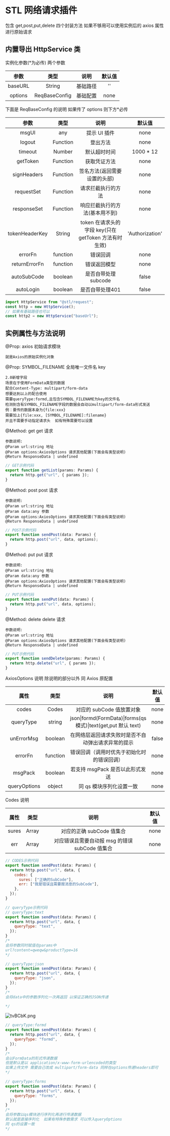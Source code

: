 # STL 网络请求插件

包含 get,post,put,delete 四个封装方法
如果不够用可以使用实例后的 axios 属性进行原始请求

## 内置导出 HttpService 类

实例化参数(\*为必传) 两个参数

|  参数   |     类型      |   说明   | 默认值 |
| :-----: | :-----------: | :------: | :----: |
| baseURL |    String     | 基础路径 |   ''   |
| options | ReqBaseConfig | 基础配置 |  none  |

下面是 ReqBaseConfig 的说明 如果传了 options 则下方\*必传

|      参数      |   类型   |                         说明                         |     默认值      |
| :------------: | :------: | :--------------------------------------------------: | :-------------: |
|     msgUI      |   any    |                     提示 UI 插件                     |      none       |
|     logout     | Function |                       登出方法                       |      none       |
|    timeout     |  Number  |                     默认超时时间                     |   1000 \* 12    |
|    getToken    | Function |                     获取凭证方法                     |      none       |
|  signHeaders   | Function |             签名方法(返回需要设置的头部)             |      none       |
|   requestSet   | Function |                  请求拦截执行的方法                  |      none       |
|  responseSet   | Function |            响应拦截执行的方法(基本用不到)            |      none       |
| tokenHeaderKey |  String  | token 在请求头的字段 key(只在 getToken 方法有时生效) | 'Authorization' |
|    errorFn     | function |                       错误回调                       |      none       |
| returnErrorFn  | function |                     错误返回模型                     |      none       |
| autoSubCode  | boolean |                     是否自带处理subcode                     |      false       |
| autoLogin  | boolean |                     是否自带处理401                     |      false       |

```js
import HttpService from "@stl/request";
const http = new HttpService();
// 如果有基础路径也可以
const http2 = new HttpService("baseUrl");
```

## 实例属性与方法说明

@Prop: axios 初始请求模块

```
就是Axios的原始实例化对象
```

@Prop: SYMBOL_FILENAME 全局唯一文件名 key

```
2.0新增字段
场景在于使用FormData类型的数据
配合Content-Type: multipart/form-data
想要达到以上的配合使用
需要queryType:formd,且包含SYMBOL_FILENAME为key的文件名
检测到含有SYMBOL_FILENAME字段的数据会自动以multipart/form-data形式发送
例：要传的数据本身为{file:xxx}
需要加上{file:xxx, [SYMBOL_FILENAME]:filename}
并且不需要手动指定请求头  如有特殊需要可以设置
```

@Method: get get 请求

```
参数说明:
@Param url:string 地址
@Param options:AxiosOptions 请求其他配置(下面会有类型说明)
@Return ResponseData | undefined
```

```js
// GET示例代码
export function getList(params: Params) {
  return http.get("url", { params });
}
```

@Method: post post 请求

```
参数说明:
@Param url:string 地址
@Param data:any 参数
@Param options:AxiosOptions 请求其他配置(下面会有类型说明)
@Return ResponseData | undefined
```

```js
// POST示例代码
export function sendPost(data: Params) {
  return http.post("url", data, options);
}
```

@Method: put put 请求

```
参数说明:
@Param url:string 地址
@Param data:any 参数
@Param options:AxiosOptions 请求其他配置(下面会有类型说明)
@Return ResponseData | undefined
```

```js
// PUT示例代码
export function sendPut(data: Params) {
  return http.put("url", data, options);
}
```

@Method: delete delete 请求

```
参数说明:
@Param url:string 地址
@Param options:AxiosOptions 请求其他配置(下面会有类型说明)
@Return ResponseData | undefined
```

```js
// PUT示例代码
export function sendDelete(params: Params) {
  return http.delete("url", { params });
}
```

AxiosOptions 说明 除说明的部分以外 同 Axios 原配置

|     属性     |   类型   |                                    说明                                    | 默认值 |
| :----------: | :------: | :------------------------------------------------------------------------: | :----: |
|    codes     |  Codes   |                         对应的 subCode 值放置对象                          |  none  |
|  queryType   |  string  | json&#124;formd(FormData)&#124;forms(qs 模式)&#124;text(get,put 默认 text) |  none  |
|  unErrorMsg  | boolean  |             在网络层返回请求失败时是否不自动弹出请求异常的提示             | false  |
|   errorFn    | function |                 错误回调（调用时优先于初始化时的错误回调）                 |  none  |
|   msgPack    | boolean  |                      若支持 msgPack 是否以此形式发送                       |  none  |
| queryOptions |  object  |                          同 qs 模块序列化设置一致                          |  none  |

Codes 说明

| 属性  |     类型      |                      说明                      | 默认值 |
| :---: | :-----------: | :--------------------------------------------: | :----: |
| sures | Array<String> |           对应的正确 subCode 值集合            |  none  |
|  err  | Array<String> | 对应错误且需要自动报 msg 的错误 subCode 值集合 |  none  |

```js
// CODES示例代码
export function sendPost(data: Params) {
  return http.post("url", data, {
    codes: {
      sures: ["正确的SubCode"],
      err: ["我是错误且需要报消息的SubCode"],
    },
  });
}
```

```js
// queryType示例代码
// queryType:text
export function sendPost(data: Params) {
  return http.post("url", data, {
    queryType: "text",
  });
}
/*
会将参数同时赋值在params中
url?content=qweqw&productType=16
*/
```

```js
// queryType:json
export function sendPost(data: Params) {
  return http.post("url", data, {
    queryType: "json",
  });
}
/*
会将data中的参数序列化一次再返回 以保证正确的JSON传递

*/
```

![tvBCbK.png](https://t1.picb.cc/uploads/2020/07/27/tvBCbK.png)

```js
// queryType:formd
export function sendPost(data: Params) {
  return http.post("url", data, {
    queryType: "formd",
  });
}
/*
会以FormData的形式传递数据
但是默认是以 application/x-www-form-urlencoded的类型
如果上传文件 需要自己改成 multipart/form-data 同样在options传递headers即可
*/
```

```js
// queryType:forms
export function sendPost(data: Params) {
  return http.post("url", data, {
    queryType: "forms",
  });
}
/*
会将参数以qs模块进行序列化再进行传递数据
默认就是直接序列化  如果有特殊参数需求 可以传入queryOptions
同 qs的设置一致
*/
```
